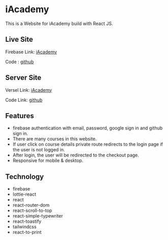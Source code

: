# iAcademy

This is a Website for iAcademy build with React JS.

## Live Site

Firebase Link: [iAcademy](https://iaccademy.web.app/)

Code : [github](https://github.com/programming-hero-web-course1/b610-learning-platform-client-side-parvezahmedweb1)

## Server Site

Versel Link: [iAcademy](https://iacademy-server.vercel.app/)

Code Link: [github](https://github.com/programming-hero-web-course1/b610-lerning-platform-server-side-parvezahmedweb1)

## Features

- firebase authentication with email, password, google sign in and github sign in.
- There are many courses in this website.
- If user click on course details private route redirects to the login page if the user is not logged in.
- After login, the user will be redirected to the checkout page.
- Responsive for mobile & desktop.

## Technology

- firebase
- lottie-react
- react
- react-router-dom
- react-scroll-to-top
- react-simple-typewriter
- react-toastify
- tailwindcss
- react-to-print
